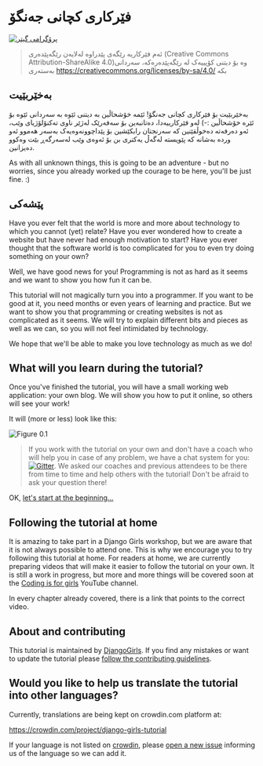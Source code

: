 # فێرکاری کچانی جەنگۆ

[![پرۆگرامی گیتر](https://badges.gitter.im/DjangoGirls/tutorial.svg)](https://gitter.im/DjangoGirls/tutorial)

> ئەم فێرکاریە رێگەی پێدراوە لەلایەن رێگەپێدەری (Creative Commons Attribution-ShareAlike 4.0)وە بۆ دیتنی کۆپییەک لە رێگەپێدەرەکە، سەردانی بەستەری https://creativecommons.org/licenses/by-sa/4.0/ بکە

## بەخێربێیت

بەخێربێیت بۆ فێرکاری کچانی جەنگۆ! ئێمه خۆشحاڵین بە دیتنی ئێوە بە سەردانی ئێوە بۆ ئێرە خۆشحاڵین :-) لەو فێرکارییەدا، دەتانبەین بۆ سەفەرێک لەژێر ناوی تەکنۆلۆژیای وێب، ئەو دەرفەتە دەخوڵقێنین کە سەرنجتان رابکێشین بۆ پێداچوونەوەیەک بەسەر هەموو ئەو وردە بەشانە کە پێویستە لەگەڵ یەکتری بن بۆ ئەوەی وێب لەسەرگەڕ بێت وەکوو دەیزانین.

As with all unknown things, this is going to be an adventure - but no worries, since you already worked up the courage to be here, you'll be just fine. :)

## پێشەکی

Have you ever felt that the world is more and more about technology to which you cannot (yet) relate? Have you ever wondered how to create a website but have never had enough motivation to start? Have you ever thought that the software world is too complicated for you to even try doing something on your own?

Well, we have good news for you! Programming is not as hard as it seems and we want to show you how fun it can be.

This tutorial will not magically turn you into a programmer. If you want to be good at it, you need months or even years of learning and practice. But we want to show you that programming or creating websites is not as complicated as it seems. We will try to explain different bits and pieces as well as we can, so you will not feel intimidated by technology.

We hope that we'll be able to make you love technology as much as we do!

## What will you learn during the tutorial?

Once you've finished the tutorial, you will have a small working web application: your own blog. We will show you how to put it online, so others will see your work!

It will (more or less) look like this:

![Figure 0.1](images/application.png)

> If you work with the tutorial on your own and don't have a coach who will help you in case of any problem, we have a chat system for you: [![Gitter](https://badges.gitter.im/DjangoGirls/tutorial.svg)](https://gitter.im/DjangoGirls/tutorial). We asked our coaches and previous attendees to be there from time to time and help others with the tutorial! Don't be afraid to ask your question there!

OK, [let's start at the beginning…](./how_the_internet_works/README.md)

## Following the tutorial at home

It is amazing to take part in a Django Girls workshop, but we are aware that it is not always possible to attend one. This is why we encourage you to try following this tutorial at home. For readers at home, we are currently preparing videos that will make it easier to follow the tutorial on your own. It is still a work in progress, but more and more things will be covered soon at the [Coding is for girls](https://www.youtube.com/channel/UC0hNd2uW8jTR5K3KBzRuG2A/feed) YouTube channel.

In every chapter already covered, there is a link that points to the correct video.

## About and contributing

This tutorial is maintained by [DjangoGirls](https://djangogirls.org/). If you find any mistakes or want to update the tutorial please [follow the contributing guidelines](https://github.com/DjangoGirls/tutorial/blob/master/README.md).

## Would you like to help us translate the tutorial into other languages?

Currently, translations are being kept on crowdin.com platform at:

https://crowdin.com/project/django-girls-tutorial

If your language is not listed on [crowdin](https://crowdin.com/), please [open a new issue](https://github.com/DjangoGirls/tutorial/issues/new) informing us of the language so we can add it.